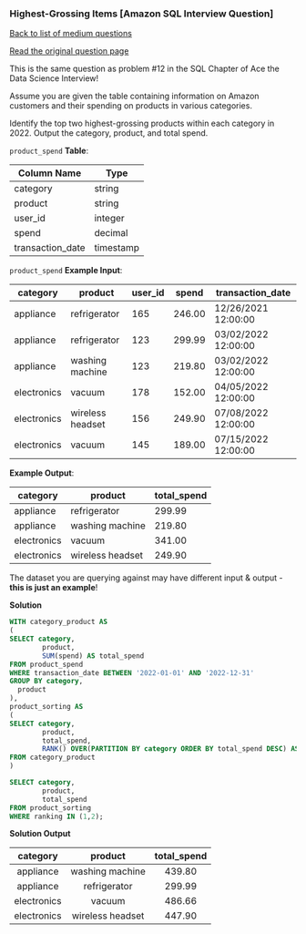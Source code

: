 ### Highest-Grossing Items [Amazon SQL Interview Question]

[Back to list of medium questions](../README.md)

<a href="https://datalemur.com/questions/sql-highest-grossing">Read the original question page</a>

This is the same question as problem #12 in the SQL Chapter of Ace the Data Science Interview!

Assume you are given the table containing information on Amazon customers and their spending on products in various categories.

Identify the top two highest-grossing products within each category in 2022. Output the category, product, and total spend.


`product_spend` **Table**:

| **Column Name**  | **Type**  |
|------------------|-----------|
| category         | string    |
| product          | string    |
| user_id          | integer   |
| spend            | decimal   |
| transaction_date | timestamp |

`product_spend` **Example Input**:

| **category** | **product**      | **user_id** | **spend** | **transaction_date** |
|--------------|------------------|-------------|-----------|----------------------|
| appliance    | refrigerator     | 165         | 246.00    | 12/26/2021 12:00:00  |
| appliance    | refrigerator     | 123         | 299.99    | 03/02/2022 12:00:00  |
| appliance    | washing machine  | 123         | 219.80    | 03/02/2022 12:00:00  |
| electronics  | vacuum           | 178         | 152.00    | 04/05/2022 12:00:00  |
| electronics  | wireless headset | 156         | 249.90    | 07/08/2022 12:00:00  |
| electronics  | vacuum           | 145         | 189.00    | 07/15/2022 12:00:00  |


**Example Output**:

| **category** | **product**      | **total_spend** |
|--------------|------------------|-----------------|
| appliance    | refrigerator     | 299.99          |
| appliance    | washing machine  | 219.80          |
| electronics  | vacuum           | 341.00          |
| electronics  | wireless headset | 249.90          |


The dataset you are querying against may have different input & output - **this is just an example**!

**Solution**

```sql
WITH category_product AS
(
SELECT category, 
        product, 
        SUM(spend) AS total_spend
FROM product_spend
WHERE transaction_date BETWEEN '2022-01-01' AND '2022-12-31'
GROUP BY category, 
  product
),
product_sorting AS
(
SELECT category, 
        product, 
        total_spend, 
        RANK() OVER(PARTITION BY category ORDER BY total_spend DESC) AS ranking
FROM category_product
)

SELECT category, 
        product, 
        total_spend
FROM product_sorting
WHERE ranking IN (1,2);
```


**Solution Output**


| **category** |    **product**   | **total_spend** |
|:------------:|:----------------:|:---------------:|
| appliance    | washing machine  | 439.80          |
| appliance    | refrigerator     | 299.99          |
| electronics  | vacuum           | 486.66          |
| electronics  | wireless headset | 447.90          |